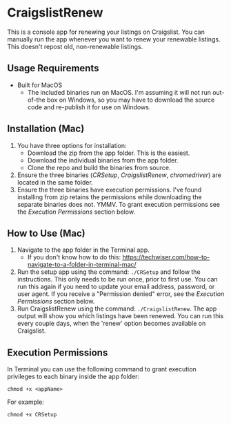 # CraigslistRenew
This is a console app for renewing your listings on Craigslist.  You can manually run the app whenever you want to renew your renewable listings.  This doesn't repost old, non-renewable listings.

## Usage Requirements
* Built for MacOS
	* The included binaries run on MacOS.  I'm assuming it will not run out-of-the box on Windows, so you may have to download the source code and re-publish it for use on Windows.

## Installation (Mac)
1. You have three options for installation:
	* Download the zip from the app folder.  This is the easiest.
	* Download the individual binaries from the app folder.
	* Clone the repo and build the binaries from source.
2. Ensure the three binaries (*CRSetup*, *CraigslistRenew*, *chromedriver*) are located in the same folder.
3. Ensure the three binaries have execution permissions.  I've found installing from zip retains the permissions while downloading the separate binaries does not.  YMMV.  To grant execution permissions see the *Execution Permissions* section below.

## How to Use (Mac)
1. Navigate to the app folder in the Terminal app.
	* If you don't know how to do this: https://techwiser.com/how-to-navigate-to-a-folder-in-terminal-mac/
2. Run the setup app using the command: `./CRSetup` and follow the instructions.  This only needs to be run once, prior to first use.  You can run this again if you need to update your email address, password, or user agent.  If you receive a "Permission denied" error, see the *Execution Permissions* section below.
3. Run CraigslistRenew using the command: `./CraigslistRenew`.  The app output will show you which listings have been renewed.  You can run this every couple days, when the 'renew' option becomes available on Craigslist.

## Execution Permissions
In Terminal you can use the following command to grant execution privileges to each binary inside the app folder:
```
chmod +x <appName>
```
For example:
```
chmod +x CRSetup
```